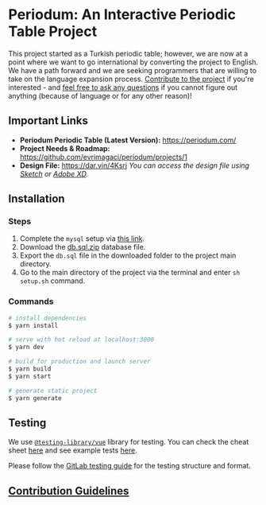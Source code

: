 # Periodum: An Interactive Periodic Table Project
This project started as a Turkish periodic table; however, we are now at a point where we want to go international by converting the project to English. We have a path forward and we are seeking programmers that are willing to take on the language expansion process. [Contribute to the project](https://github.com/evrimagaci/periodum/blob/main/CONTRIBUTING.md) if you're interested - and [feel free to ask any questions](https://github.com/evrimagaci/periodum/discussions) if you cannot figure out anything (because of language or for any other reason)!

## Important Links
- **Periodum Periodic Table (Latest Version):** https://periodum.com/
- **Project Needs & Roadmap:** https://github.com/evrimagaci/periodum/projects/1
- **Design File:** https://dar.vin/4Ksrj _You can access the design file using [Sketch](https://www.sketch.com/) or [Adobe XD](https://www.adobe.com/products/xd.html)._

## Installation

### Steps

1. Complete the `mysql` setup via [this link](https://dev.mysql.com/doc/refman/8.0/en/installing.html).
2. Download the [db.sql.zip](https://evrimagaci.org/public/periodum/db.sql.zip) database file.
3. Export the `db.sql` file in the downloaded folder to the project main directory.
4. Go to the main directory of the project via the terminal and enter `sh setup.sh` command.

### Commands
```bash
# install dependencies
$ yarn install

# serve with hot reload at localhost:3000
$ yarn dev

# build for production and launch server
$ yarn build
$ yarn start

# generate static project
$ yarn generate
```

## Testing
We use [`@testing-library/vue`](https://testing-library.com/docs/vue-testing-library) library for testing. You can check the cheat sheet [here](https://testing-library.com/docs/vue-testing-library/cheatsheet) and see example tests [here](https://testing-library.com/docs/vue-testing-library/examples). 

Please follow the [GitLab testing guide](https://docs.gitlab.com/ee/development/testing_guide/frontend_testing.html) for the testing structure and format.

## [Contribution Guidelines](https://github.com/evrimagaci/periodum/blob/main/CONTRIBUTING.md)

